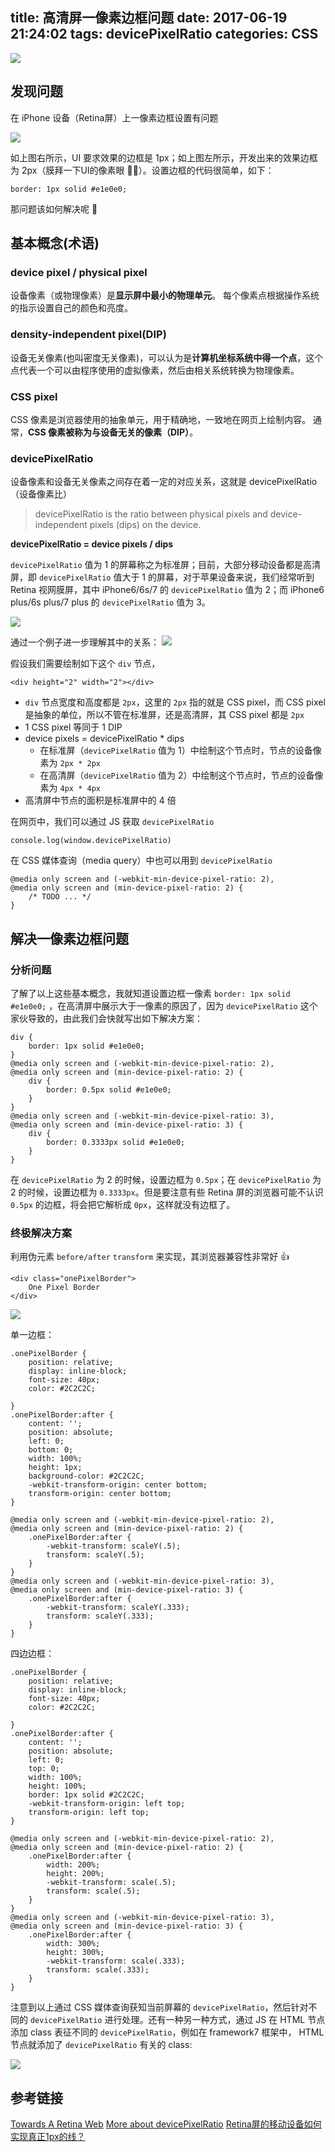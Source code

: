 title: 高清屏一像素边框问题
date: 2017-06-19 21:24:02
tags: devicePixelRatio
categories: CSS
---


![](https://raw.githubusercontent.com/yingshandeng/image-host/master/data/retinaDisplayMagnified_1159x285@2x.png)
<!-- more -->

## 发现问题
在 iPhone 设备（Retina屏）上一像素边框设置有问题

![](https://raw.githubusercontent.com/yingshandeng/image-host/master/data/F115E87F-990C-4957-B007-26F8B844287D.png)

如上图右所示，UI 要求效果的边框是 1px；如上图左所示，开发出来的效果边框为 2px（膜拜一下UI的像素眼 👍🏿）。设置边框的代码很简单，如下：
```
border: 1px solid #e1e0e0;
```
那问题该如何解决呢 🤔

## 基本概念(术语)

### device pixel / physical pixel
设备像素（或物理像素）是**显示屏中最小的物理单元**。 每个像素点根据操作系统的指示设置自己的颜色和亮度。

### density-independent pixel(DIP)
设备无关像素(也叫密度无关像素)，可以认为是**计算机坐标系统中得一个点**，这个点代表一个可以由程序使用的虚拟像素，然后由相关系统转换为物理像素。

### CSS pixel
CSS 像素是浏览器使用的抽象单元，用于精确地，一致地在网页上绘制内容。 通常，**CSS 像素被称为与设备无关的像素（DIP）**。

### devicePixelRatio
设备像素和设备无关像素之间存在着一定的对应关系，这就是 devicePixelRatio（设备像素比）

> devicePixelRatio is the ratio between physical pixels and device-independent pixels (dips) on the device.

**devicePixelRatio = device pixels / dips**

`devicePixelRatio` 值为 1 的屏幕称之为标准屏；目前，大部分移动设备都是高清屏，即 `devicePixelRatio` 值大于 1 的屏幕，对于苹果设备来说，我们经常听到 Retina 视网膜屏，其中 iPhone6/6s/7 的 `devicePixelRatio` 值为 2；而 iPhone6 plus/6s plus/7 plus 的 `devicePixelRatio` 值为 3。

![](https://raw.githubusercontent.com/yingshandeng/image-host/master/data/iphone-6-plus-screen.jpg)

通过一个例子进一步理解其中的关系：
![](https://raw.githubusercontent.com/yingshandeng/image-host/master/data/AF218F20-056F-4CB4-8A1F-2949C6913DCD.png)

假设我们需要绘制如下这个 `div` 节点，
```
<div height="2" width="2"></div>
```
- `div` 节点宽度和高度都是 `2px`，这里的 `2px` 指的就是 CSS pixel，而 CSS pixel 是抽象的单位，所以不管在标准屏，还是高清屏，其 CSS pixel 都是 `2px`
- 1 CSS pixel 等同于 1 DIP
- device pixels = devicePixelRatio * dips
	- 在标准屏（`devicePixelRatio` 值为 1）中绘制这个节点时，节点的设备像素为 `2px * 2px`
	- 在高清屏（`devicePixelRatio` 值为 2）中绘制这个节点时，节点的设备像素为 `4px * 4px`
- 高清屏中节点的面积是标准屏中的 4 倍

在网页中，我们可以通过 JS 获取 `devicePixelRatio`
```
console.log(window.devicePixelRatio)
```
在 CSS 媒体查询（media query）中也可以用到 `devicePixelRatio`
```
@media only screen and (-webkit-min-device-pixel-ratio: 2),
@media only screen and (min-device-pixel-ratio: 2) {
	/* TODO ... */
}
```

## 解决一像素边框问题

### 分析问题
了解了以上这些基本概念，我就知道设置边框一像素 `border: 1px solid #e1e0e0;` ，在高清屏中展示大于一像素的原因了，因为 `devicePixelRatio` 这个家伙导致的，由此我们会快就写出如下解决方案：
```
div {
    border: 1px solid #e1e0e0;
}
@media only screen and (-webkit-min-device-pixel-ratio: 2),
@media only screen and (min-device-pixel-ratio: 2) {
    div {
        border: 0.5px solid #e1e0e0;
    }
}
@media only screen and (-webkit-min-device-pixel-ratio: 3),
@media only screen and (min-device-pixel-ratio: 3) {
    div {
        border: 0.3333px solid #e1e0e0;
    }
}
```
在 `devicePixelRatio` 为 2 的时候，设置边框为 `0.5px`；在 `devicePixelRatio` 为 2 的时候，设置边框为 `0.3333px`。但是要注意有些 Retina 屏的浏览器可能不认识 `0.5px` 的边框，将会把它解析成 `0px`，这样就没有边框了。

### 终极解决方案
利用伪元素 `before/after`  `transform` 来实现，其浏览器兼容性非常好 👍
```
<div class="onePixelBorder">
    One Pixel Border
</div>
```

![](https://raw.githubusercontent.com/yingshandeng/image-host/master/data/9C362BA4-4C66-4590-BED9-6DCE84EA2232.png)

单一边框：
```
.onePixelBorder {
    position: relative;
    display: inline-block;
    font-size: 40px;
    color: #2C2C2C;

}
.onePixelBorder:after {
    content: '';
    position: absolute;
    left: 0;
    bottom: 0;
    width: 100%;
    height: 1px;
    background-color: #2C2C2C;
    -webkit-transform-origin: center bottom;
    transform-origin: center bottom;
}

@media only screen and (-webkit-min-device-pixel-ratio: 2),
@media only screen and (min-device-pixel-ratio: 2) {
    .onePixelBorder:after {
        -webkit-transform: scaleY(.5);
        transform: scaleY(.5);
    }
}
@media only screen and (-webkit-min-device-pixel-ratio: 3),
@media only screen and (min-device-pixel-ratio: 3) {
    .onePixelBorder:after {
        -webkit-transform: scaleY(.333);
        transform: scaleY(.333);
    }
}
```

四边边框：
```
.onePixelBorder {
    position: relative;
    display: inline-block;
    font-size: 40px;
    color: #2C2C2C;

}
.onePixelBorder:after {
    content: '';
    position: absolute;
    left: 0;
    top: 0;
    width: 100%;
    height: 100%;
    border: 1px solid #2C2C2C;
    -webkit-transform-origin: left top;
    transform-origin: left top;
}

@media only screen and (-webkit-min-device-pixel-ratio: 2),
@media only screen and (min-device-pixel-ratio: 2) {
    .onePixelBorder:after {
        width: 200%;
        height: 200%;
        -webkit-transform: scale(.5);
        transform: scale(.5);
    }
}
@media only screen and (-webkit-min-device-pixel-ratio: 3),
@media only screen and (min-device-pixel-ratio: 3) {
    .onePixelBorder:after {
        width: 300%;
        height: 300%;
        -webkit-transform: scale(.333);
        transform: scale(.333);
    }
}
```

注意到以上通过 CSS 媒体查询获知当前屏幕的 `devicePixelRatio`，然后针对不同的 `devicePixelRatio` 进行处理。还有一种另一种方式，通过 JS 在 HTML 节点添加 class 表征不同的 `devicePixelRatio`，例如在 framework7 框架中， HTML 节点就添加了 `devicePixelRatio` 有关的 class:

![](https://raw.githubusercontent.com/yingshandeng/image-host/master/data/BED6EAE5-B9D5-45B2-A22E-A1B698ECFED1.png)

## 参考链接
[Towards A Retina Web](https://www.smashingmagazine.com/2012/08/towards-retina-web/)
[More about devicePixelRatio](https://www.quirksmode.org/blog/archives/2012/07/more_about_devi.html)
[Retina屏的移动设备如何实现真正1px的线？](https://jinlong.github.io/2015/05/24/css-retina-hairlines/)